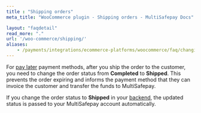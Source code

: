 ```yaml
---
title : "Shipping orders"
meta_title: "WooCommerce plugin - Shipping orders - MultiSafepay Docs"

layout: "faqdetail"
read_more: "."
url: '/woo-commerce/shipping/'
aliases:
    - /payments/integrations/ecommerce-platforms/woocommerce/faq/changing-order-status-to-shipped/
---
```


For [pay later](/payments/methods/pay-later/) payment methods, after you ship the order to the customer, you need to change the order status from **Completed** to **Shipped**. This prevents the order expiring and informs the payment method that they can invoice the customer and transfer the funds to MultiSafepay. 

If you change the order status to **Shipped** in your [backend](/getting-started/glossary/#backend), the updated status is passed to your MultiSafepay account automatically.
